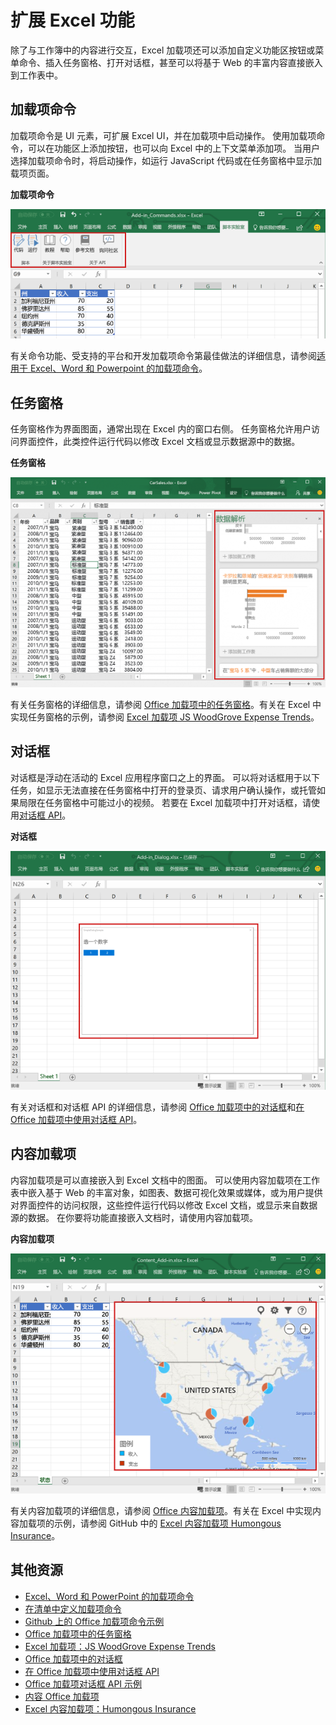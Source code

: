 # <a name="extend-excel-functionality"></a>扩展 Excel 功能

除了与工作簿中的内容进行交互，Excel 加载项还可以添加自定义功能区按钮或菜单命令、插入任务窗格、打开对话框，甚至可以将基于 Web 的丰富内容直接嵌入到工作表中。

## <a name="add-in-commands"></a>加载项命令

加载项命令是 UI 元素，可扩展 Excel UI，并在加载项中启动操作。 使用加载项命令，可以在功能区上添加按钮，也可以向 Excel 中的上下文菜单添加项。 当用户选择加载项命令时，将启动操作，如运行 JavaScript 代码或在任务窗格中显示加载项页面。 

**加载项命令**

![Excel 中的加载项命令](../images/Excel_add-in_commands_Script-Lab.png)

有关命令功能、受支持的平台和开发加载项命令第最佳做法的详细信息，请参阅[适用于 Excel、Word 和 Powerpoint 的加载项命令](../design/add-in-commands.md)。

## <a name="task-panes"></a>任务窗格

任务窗格作为界面图面，通常出现在 Excel 内的窗口右侧。 任务窗格允许用户访问界面控件，此类控件运行代码以修改 Excel 文档或显示数据源中的数据。 

**任务窗格**

![Excel 中的任务窗格加载项](../images/Excel_add-in_task_pane_Insights.png)

有关任务窗格的详细信息，请参阅 [Office 加载项中的任务窗格](../design/task-pane-add-ins.md)。有关在 Excel 中实现任务窗格的示例，请参阅 [Excel 加载项 JS WoodGrove Expense Trends](https://github.com/OfficeDev/Excel-Add-in-WoodGrove-Expense-Trends)。

## <a name="dialog-boxes"></a>对话框

对话框是浮动在活动的 Excel 应用程序窗口之上的界面。 可以将对话框用于以下任务，如显示无法直接在任务窗格中打开的登录页、请求用户确认操作，或托管如果局限在任务窗格中可能过小的视频。 若要在 Excel 加载项中打开对话框，请使用[对话框 API](../../reference/shared/officeui.md)。

**对话框**

![Excel 中的加载项对话框](../images/Excel_add-in_dialog_choose-number.png)

有关对话框和对话框 API 的详细信息，请参阅 [Office 加载项中的对话框](../design/dialog-boxes.md)和[在 Office 加载项中使用对话框 API](../develop/dialog-api-in-office-add-ins.md)。

## <a name="content-add-ins"></a>内容加载项

内容加载项是可以直接嵌入到 Excel 文档中的图面。 可以使用内容加载项在工作表中嵌入基于 Web 的丰富对象，如图表、数据可视化效果或媒体，或为用户提供对界面控件的访问权限，这些控件运行代码以修改 Excel 文档，或显示来自数据源的数据。 在你要将功能直接嵌入文档时，请使用内容加载项。

**内容加载项**

![Excel 中的内容加载项](../images/Excel_add-in_content_map.png)

有关内容加载项的详细信息，请参阅 [Office 内容加载项](../design/content-add-ins.md)。有关在 Excel 中实现内容加载项的示例，请参阅 GitHub 中的 [ Excel 内容加载项 Humongous Insurance](https://github.com/OfficeDev/Excel-Content-Add-in-Humongous-Insurance)。

## <a name="additional-resources"></a>其他资源

- [Excel、Word 和 PowerPoint 的加载项命令](../design/add-in-commands.md)
- [在清单中定义加载项命令](../develop/define-add-in-commands.md)
- [Github 上的 Office 加载项命令示例](https://github.com/OfficeDev/Office-Add-in-Commands-Samples/)
- [Office 加载项中的任务窗格](../design/task-pane-add-ins.md)
- [Excel 加载项：JS WoodGrove Expense Trends](https://github.com/OfficeDev/Excel-Add-in-WoodGrove-Expense-Trends)
- [Office 加载项中的对话框](../design/dialog-boxes.md)
- [在 Office 加载项中使用对话框 API](../develop/dialog-api-in-office-add-ins.md)
- [Office 加载项对话框 API 示例](https://github.com/OfficeDev/Office-Add-in-Dialog-API-Simple-Example)
- [内容 Office 加载项](../design/content-add-ins.md)
- [Excel 内容加载项：Humongous Insurance](https://github.com/OfficeDev/Excel-Content-Add-in-Humongous-Insurance)
